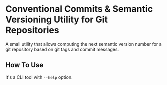 # Conventional Commits & Semantic Versioning Utility for Git Repositories

A small utility that allows computing the next semantic version number for a git repository based on git tags and commit messages.

## How To Use

It's a CLI tool with `--help` option.
